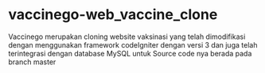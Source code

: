 # vaccinego-web_vaccine_clone

Vaccinego merupakan cloning website vaksinasi yang telah dimodifikasi dengan menggunakan framework codeIgniter dengan versi 3 dan juga telah terintegrasi dengan database MySQL untuk Source code nya berada pada branch master
